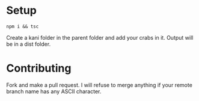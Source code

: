 Setup
=====

`npm i && tsc`

Create a kani folder in the parent folder and add your crabs in it.
Output will be in a dist folder.

Contributing
============

Fork and make a pull request.  I will refuse to merge anything if your
remote branch name has any ASCII character.
